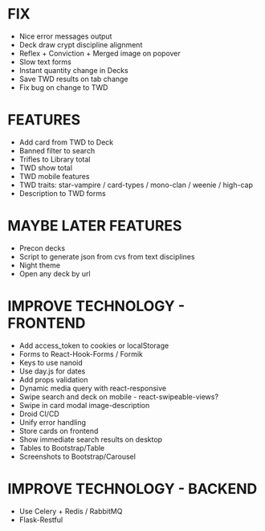 # FIX
* Nice error messages output
* Deck draw crypt discipline alignment
* Reflex + Conviction + Merged image on popover
* Slow text forms
* Instant quantity change in Decks
* Save TWD results on tab change
* Fix bug on change to TWD

# FEATURES
* Add card from TWD to Deck
* Banned filter to search
* Trifles to Library total
* TWD show total
* TWD mobile features
* TWD traits: star-vampire / card-types / mono-clan / weenie / high-cap
* Description to TWD forms

# MAYBE LATER FEATURES
* Precon decks
* Script to generate json from cvs from text disciplines
* Night theme
* Open any deck by url

# IMPROVE TECHNOLOGY - FRONTEND
* Add access_token to cookies or localStorage
* Forms to React-Hook-Forms / Formik
* Keys to use nanoid
* Use day.js for dates
* Add props validation
* Dynamic media query with react-responsive
* Swipe search and deck on mobile - react-swipeable-views?
* Swipe in card modal image-description
* Droid CI/CD
* Unify error handling
* Store cards on frontend
* Show immediate search results on desktop
* Tables to Bootstrap/Table
* Screenshots to Bootstrap/Carousel

# IMPROVE TECHNOLOGY - BACKEND
* Use Celery + Redis / RabbitMQ
* Flask-Restful
